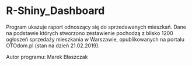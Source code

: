# R-Shiny_Dashboard

Program ukazuje raport odnoszący się do sprzedawanych mieszkań. Dane na podstawie których stworzono zestawienie pochodzą z blisko 1200 ogłoszeń sprzedaży mieszkania w Warszawie, opublikowanych na portalu OTOdom.pl (stan na dzień 21.02.2019).

Autor programu: Marek Błaszczak

